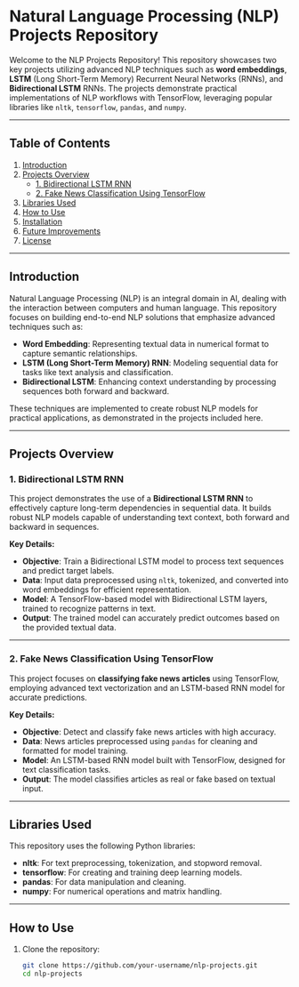 # Natural Language Processing (NLP) Projects Repository

Welcome to the NLP Projects Repository! This repository showcases two key projects utilizing advanced NLP techniques such as **word embeddings**, **LSTM** (Long Short-Term Memory) Recurrent Neural Networks (RNNs), and **Bidirectional LSTM** RNNs. The projects demonstrate practical implementations of NLP workflows with TensorFlow, leveraging popular libraries like `nltk`, `tensorflow`, `pandas`, and `numpy`.

---

## Table of Contents
1. [Introduction](#introduction)
2. [Projects Overview](#projects-overview)
   - [1. Bidirectional LSTM RNN](#1-bidirectional-lstm-rnn)
   - [2. Fake News Classification Using TensorFlow](#2-fake-news-classification-using-tensorflow)
3. [Libraries Used](#libraries-used)
4. [How to Use](#how-to-use)
5. [Installation](#installation)
6. [Future Improvements](#future-improvements)
7. [License](#license)

---

## Introduction

Natural Language Processing (NLP) is an integral domain in AI, dealing with the interaction between computers and human language. This repository focuses on building end-to-end NLP solutions that emphasize advanced techniques such as:

- **Word Embedding**: Representing textual data in numerical format to capture semantic relationships.
- **LSTM (Long Short-Term Memory) RNN**: Modeling sequential data for tasks like text analysis and classification.
- **Bidirectional LSTM**: Enhancing context understanding by processing sequences both forward and backward.

These techniques are implemented to create robust NLP models for practical applications, as demonstrated in the projects included here.

---

## Projects Overview

### 1. Bidirectional LSTM RNN

This project demonstrates the use of a **Bidirectional LSTM RNN** to effectively capture long-term dependencies in sequential data. It builds robust NLP models capable of understanding text context, both forward and backward in sequences.

**Key Details:**
- **Objective**: Train a Bidirectional LSTM model to process text sequences and predict target labels.
- **Data**: Input data preprocessed using `nltk`, tokenized, and converted into word embeddings for efficient representation.
- **Model**: A TensorFlow-based model with Bidirectional LSTM layers, trained to recognize patterns in text.
- **Output**: The trained model can accurately predict outcomes based on the provided textual data.

---

### 2. Fake News Classification Using TensorFlow

This project focuses on **classifying fake news articles** using TensorFlow, employing advanced text vectorization and an LSTM-based RNN model for accurate predictions.

**Key Details:**
- **Objective**: Detect and classify fake news articles with high accuracy.
- **Data**: News articles preprocessed using `pandas` for cleaning and formatted for model training.
- **Model**: An LSTM-based RNN model built with TensorFlow, designed for text classification tasks.
- **Output**: The model classifies articles as real or fake based on textual input.

---

## Libraries Used

This repository uses the following Python libraries:
- **nltk**: For text preprocessing, tokenization, and stopword removal.
- **tensorflow**: For creating and training deep learning models.
- **pandas**: For data manipulation and cleaning.
- **numpy**: For numerical operations and matrix handling.

---

## How to Use

1. Clone the repository:
   ```bash
   git clone https://github.com/your-username/nlp-projects.git
   cd nlp-projects
